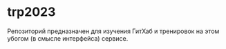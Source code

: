 # trp2023
Репозиторий предназначен для изучения ГитХаб и тренировок на этом убогом (в смысле интерфейса) сервисе.
